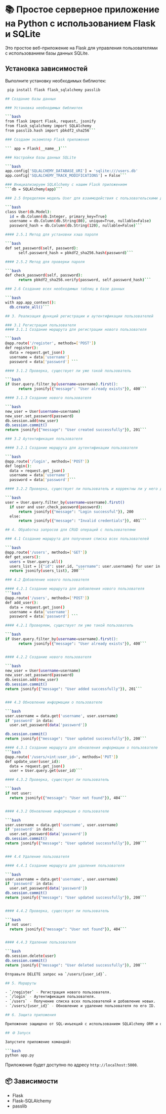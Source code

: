 
# 📚 Простое серверное приложение на Python с использованием Flask и SQLite
Это простое веб-приложение на Flask для управления пользователями с использованием базы данных SQLite.

## Установка зависимостей

 Выполните установку необходимых библиотек:

  ```bash
   pip install flask flask_sqlalchemy passlib

## Создание базы данных

### Установка необходимых библиотек

```bash
from flask import Flask, request, jsonify
from flask_sqlalchemy import SQLAlchemy
from passlib.hash import pbkdf2_sha256```

### Cоздаем экземпляр Flask приложения

``` app = Flask(__name__)```

### Настройки базы данных SQLite

```bash
app.config['SQLALCHEMY_DATABASE_URI'] = 'sqlite:///users.db'
app.config['SQLALCHEMY_TRACK_MODIFICATIONS'] = False```

### Инициализируем SQLAlchemy с нашим Flask приложением
```db = SQLAlchemy(app)```

### 2.5 Определяем модель User для взаимодействия с пользовательскими данными

```bash
class User(db.Model):
    id = db.Column(db.Integer, primary_key=True)
    username = db.Column(db.String(80), unique=True, nullable=False)
    password_hash = db.Column(db.String(120), nullable=False)```

#### 2.5.1 Метод для установки хэша пароля

```bash
def set_password(self, password):
        self.password_hash = pbkdf2_sha256.hash(password)```

#### 2.5.2 Метод для проверки пароля

```bash
def check_password(self, password):
        return pbkdf2_sha256.verify(password, self.password_hash)```

### 2.6 Создание всех необходимых таблиц в базе данных

```bash
with app.app_context():
    db.create_all()```

## 3. Реализация функций регистрации и аутентификации пользователей

### 3.1 Регистрация пользователя
#### 3.1.1 Создание маршрута для регистрации нового пользователя

```bash
@app.route('/register', methods=['POST'])
def register():
    data = request.get_json()
    username = data['username']
    password = data['password'] ```

#### 3.1.2 Проверка, существует ли уже такой пользователь

```bash
if User.query.filter_by(username=username).first():
        return jsonify({"message": "User already exists"}), 400```

#### 3.1.3 Создание нового пользователя

```bash
new_user = User(username=username)
new_user.set_password(password)
db.session.add(new_user)
db.session.commit()
return jsonify({"message": "User created successfully"}), 201```

### 3.2 Аутентификация пользователя

#### 3.2.1 Создание маршрута для аутентификации пользователя

```bash
@app.route('/login', methods=['POST'])
def login():
    data = request.get_json()
    username = data['username']
    password = data['password']```

#### 3.2.2 Проверка, существует ли пользователь и корректны ли у него данные

```bash
user = User.query.filter_by(username=username).first()
    if user and user.check_password(password):
        return jsonify({"message": "Login successful"}), 200
    else:
        return jsonify({"message": "Invalid credentials"}), 401```

## 4. Обработка запросов для CRUD операций с пользователями

### 4.1 Создание маршрута для получения списка всех пользователей

```bash
@app.route('/users', methods=['GET'])
def get_users():
    users = User.query.all()
    users_list = [{"id": user.id, "username": user.username} for user in users]
    return jsonify(users_list), 200```

### 4.2 Добавление нового пользователя

#### 4.2.1 Создание маршрута для добавления нового пользователя
```bash
@app.route('/users', methods=['POST'])
def add_user():
    data = request.get_json()
    username = data['username']
    password = data['password'] ```

#### 4.2.1 Проверяем, существует ли уже такой пользователь

```bash
if User.query.filter_by(username=username).first():
        return jsonify({"message": "User already exists"}), 400``` 


#### 4.2.2 Создание нового пользователя 

```bash
new_user = User(username=username)
new_user.set_password(password)
db.session.add(new_user)
db.session.commit()
return jsonify({"message": "User added successfully"}), 201``` 


### 4.3 Обновление информации о пользователе

```bash
user.username = data.get('username', user.username)
if 'password' in data:
    user.set_password(data['password'])

db.session.commit()
return jsonify({"message": "User updated successfully"}), 200``` 

#### 4.3.1 Создание маршрута для обновления информации о пользователе
```bash
@app.route('/users/<int:user_id>', methods=['PUT'])
def update_user(user_id):
    data = request.get_json()
    user = User.query.get(user_id)``` 

#### 4.3.2 Проверка, существует ли пользователь

```bash
if not user:
    return jsonify({"message": "User not found"}), 404``` 


#### 4.3.2 Обновление информации о пользователе

```bash
user.username = data.get('username', user.username)
if 'password' in data:
    user.set_password(data['password'])
db.session.commit()
return jsonify({"message": "User updated successfully"}), 200``` 


### 4.4 Удаление пользователя

#### 4.4.1 Создание маршрута для удаления пользователя

```bash
user.username = data.get('username', user.username)
if 'password' in data:
    user.set_password(data['password'])
db.session.commit()
return jsonify({"message": "User updated successfully"}), 200``` 


#### 4.4.2 Проверка, существует ли пользователь

```bash
if not user:
    return jsonify({"message": "User not found"}), 404``` 


#### 4.4.3 Удаление пользователя

```bash
db.session.delete(user)
db.session.commit()
return jsonify({"message": "User deleted successfully"}), 200``` 
 
Отправьте DELETE запрос на `/users/{user_id}`.

## 5. Маршруты

- `/register` - Регистрация нового пользователя.
- `/login` - Аутентификация пользователя.
- `/users` - Получение списка всех пользователей и добавление новых.
- `/users/{user_id}` - Обновление и удаление пользователя по его ID.

## 6. Защита приложения

Приложение защищено от SQL-инъекций с использованием SQLAlchemy ORM и от хэширования паролей с помощью библиотеки passlib.

## ⚙️ Запуск

Запустите приложение командой:

```bash
python app.py
```

Приложение будет доступно по адресу `http://localhost:5000`.

## 📦 Зависимости

- Flask
- Flask-SQLAlchemy
- passlib

